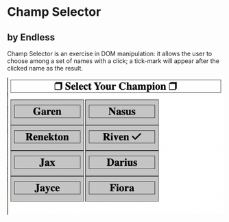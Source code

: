 # Champ Selector
## by Endless

Champ Selector is an exercise in DOM manipulation:
it allows the user to choose among a set of names
with a click; a tick-mark will appear after the clicked
name as the result.

![the champ list](./img/champ_screenshot.png)